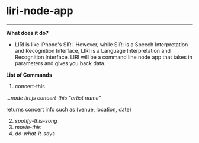 # liri-node-app

***

**What does it do?** 
* LIRI is like iPhone's SIRI. However, while SIRI is a Speech Interpretation and Recognition Interface, LIRI is a Language Interpretation and Recognition Interface. LIRI will be a command line node app that takes in parameters and gives you back data.

**List of Commands**
1. concert-this

...*node liri.js concert-this "artist name"*
 
 returns concert info such as (venue, location, date)
 
 

2. *spotify-this-song*
3. *movie-this*
4. *do-what-it-says*
